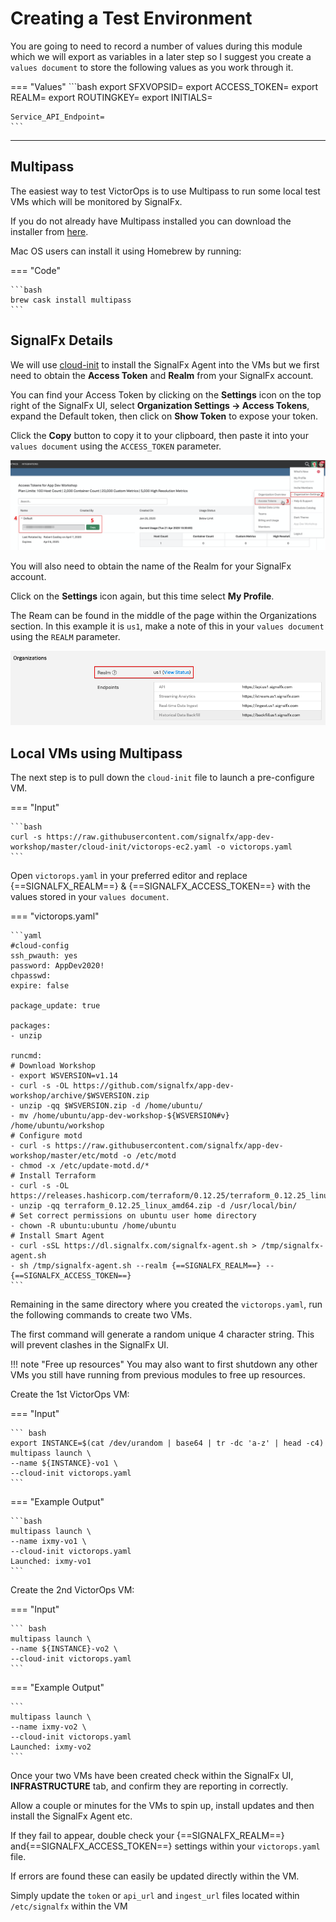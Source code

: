 # Creating a Test Environment

You are going to need to record a number of values during this module which we will export as variables in a later step so I suggest you create a `values document` to store the following values as you work through it.

=== "Values"
    ```bash
    export SFXVOPSID=
    export ACCESS_TOKEN=
    export REALM=
    export ROUTINGKEY=
    export INITIALS=

    Service_API_Endpoint=
    ```

---

## Multipass

The easiest way to test VictorOps is to use Multipass to run some local test VMs which will be monitored by SignalFx.

If you do not already have Multipass installed you can download the installer from [here](https://multipass.run/).

Mac OS users can install it using Homebrew by running:

=== "Code"

    ```bash
    brew cask install multipass
    ```

## SignalFx Details

We will use [cloud-init](https://cloudinit.readthedocs.io/en/latest/) to install the SignalFx Agent into the VMs but we first need to obtain the **Access Token** and **Realm** from your SignalFx account.

You can find your Access Token by clicking on the **Settings** icon on the top right of the SignalFx UI, select **Organization Settings → Access Tokens**, expand the Default token, then click on **Show Token** to expose your token.

Click the **Copy** button to copy it to your clipboard, then paste it into your `values document` using the `ACCESS_TOKEN` parameter.

![Access Token](../../images/victorops/m7-access-token.png)

You will also need to obtain the name of the Realm for your SignalFx account.

Click on the **Settings** icon again, but this time select **My Profile**.

The Ream can be found in the middle of the page within the Organizations section.  In this example it is `us1`, make a note of this in your `values document` using the `REALM` parameter.

![Realm](../../images/victorops/m7-realm.png)

## Local VMs using Multipass

The next step is to pull down the `cloud-init` file to launch a pre-configure VM.

=== "Input"

    ```bash
    curl -s https://raw.githubusercontent.com/signalfx/app-dev-workshop/master/cloud-init/victorops-ec2.yaml -o victorops.yaml
    ```

Open `victorops.yaml` in your preferred editor and replace {==SIGNALFX_REALM==} & {==SIGNALFX_ACCESS_TOKEN==} with the values stored in your `values document`.

=== "victorops.yaml"

    ```yaml
    #cloud-config
    ssh_pwauth: yes
    password: AppDev2020!
    chpasswd:
    expire: false

    package_update: true

    packages:
    - unzip

    runcmd:
    # Download Workshop
    - export WSVERSION=v1.14
    - curl -s -OL https://github.com/signalfx/app-dev-workshop/archive/$WSVERSION.zip
    - unzip -qq $WSVERSION.zip -d /home/ubuntu/
    - mv /home/ubuntu/app-dev-workshop-${WSVERSION#v} /home/ubuntu/workshop
    # Configure motd
    - curl -s https://raw.githubusercontent.com/signalfx/app-dev-workshop/master/etc/motd -o /etc/motd
    - chmod -x /etc/update-motd.d/*
    # Install Terraform
    - curl -s -OL https://releases.hashicorp.com/terraform/0.12.25/terraform_0.12.25_linux_amd64.zip
    - unzip -qq terraform_0.12.25_linux_amd64.zip -d /usr/local/bin/
    # Set correct permissions on ubuntu user home directory
    - chown -R ubuntu:ubuntu /home/ubuntu
    # Install Smart Agent
    - curl -sSL https://dl.signalfx.com/signalfx-agent.sh > /tmp/signalfx-agent.sh
    - sh /tmp/signalfx-agent.sh --realm {==SIGNALFX_REALM==} -- {==SIGNALFX_ACCESS_TOKEN==}
    ```

Remaining in the same directory where you created the `victorops.yaml`, run the following commands to create two VMs.

The first command will generate a random unique 4 character string. This will prevent clashes in the SignalFx UI.

!!! note "Free up resources"
    You may also want to first shutdown any other VMs you still have running from previous modules to free up resources.

Create the 1st VictorOps VM:

=== "Input"

    ``` bash
    export INSTANCE=$(cat /dev/urandom | base64 | tr -dc 'a-z' | head -c4)
    multipass launch \
    --name ${INSTANCE}-vo1 \
    --cloud-init victorops.yaml
    ```

=== "Example Output"

    ```bash
    multipass launch \
    --name ixmy-vo1 \
    --cloud-init victorops.yaml
    Launched: ixmy-vo1
    ```

Create the 2nd VictorOps VM:

=== "Input"

    ``` bash
    multipass launch \
    --name ${INSTANCE}-vo2 \
    --cloud-init victorops.yaml
    ```

=== "Example Output"

    ```
    multipass launch \
    --name ixmy-vo2 \
    --cloud-init victorops.yaml
    Launched: ixmy-vo2
    ```

Once your two VMs have been created check within the SignalFx UI, **INFRASTRUCTURE** tab, and confirm they are reporting in correctly.

Allow a couple or minutes for the VMs to spin up, install updates and then install the SignalFx Agent etc.

If they fail to appear, double check your {==SIGNALFX_REALM==} and{==SIGNALFX_ACCESS_TOKEN==} settings within your `victorops.yaml` file.

If errors are found these can easily be updated directly within the VM.

Simply update the `token` or `api_url` and `ingest_url` files located within `/etc/signalfx` within the VM
